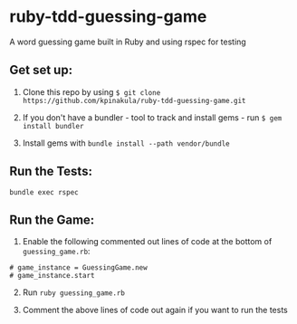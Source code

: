 # ruby-tdd-guessing-game
A word guessing game built in Ruby and using rspec for testing

## Get set up:

1. Clone this repo by using `$ git clone https://github.com/kpinakula/ruby-tdd-guessing-game.git`

1. If you don't have a bundler - tool to track and install gems - run `$ gem install bundler`

1. Install gems with `bundle install --path vendor/bundle`

## Run the Tests:

`bundle exec rspec`

## Run the Game:

1. Enable the following commented out lines of code at the bottom of `guessing_game.rb`:

```
# game_instance = GuessingGame.new
# game_instance.start
```

2. Run `ruby guessing_game.rb`

3. Comment the above lines of code out again if you want to run the tests
